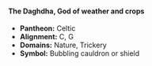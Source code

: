 #### The Daghdha, God of weather and crops
- **Pantheon:** Celtic
- **Alignment:** C, G
- **Domains:** Nature, Trickery
- **Symbol:** Bubbling cauldron or shield